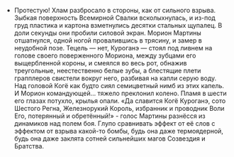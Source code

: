- Протестую!
Хлам разбросало в стороны, как от сильного взрыва. Зыбкая поверхность Всемирной Свалки всколыхнулась, и из-под груд пластика и картона взметнулись десятки стальных щупалец. В доли секунды они пробили силовой экран. Морион Мартины отшатнулся, одной ногой провалившись в трясину, и замер в неудобной позе. Тецель — нет, Куроганэ — стоял под ливнем на голове своего поверженного Мориона, между зубцами его выщербленной короны, и смеялся во весь рот, обнажив треугольные, неестественно белые зубы, а блестящие плети грапплеров свистели вокруг него, разбивая на капли серую воду. Над головой Когё как будто сиял семицветный нимб из этих капель.
И Морион командующей… тяжело преклонил колено. Пламя в шести его глазах потухло, крылья опали. «Да славится Когё Куроганэ, сото Шестого Регна, Железнорукий Король, избранник и проводник Воли Его, потерянный и обретённый!» - голос Мартины разнёсся из динамиков над полем боя. Глупо сравнивать эффект от её слов с эффектом от взрыва какой-то бомбы, будь она даже термоядерной, будь она даже заклята сотней сильнейших магов Созвездия и Братства. 
